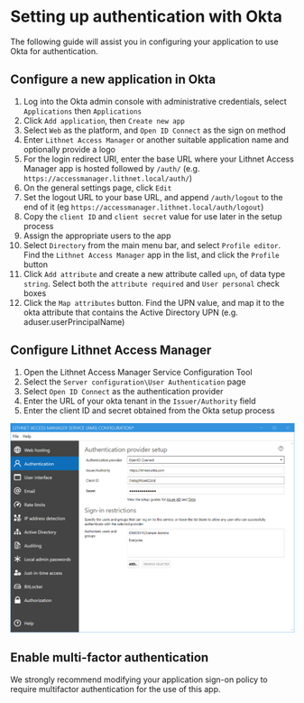 # Setting up authentication with Okta

The following guide will assist you in configuring your application to use Okta for authentication. 

## Configure a new application in Okta
1. Log into the Okta admin console with administrative credentials, select `Applications` then `Applications`
2. Click `Add application`, then `Create new app`
3. Select `Web` as the platform, and `Open ID Connect` as the sign on method
3. Enter `Lithnet Access Manager` or another suitable application name and optionally provide a logo
4. For the login redirect URI, enter the base URL where your Lithnet Access Manager app is hosted followed by `/auth/` (e.g. `https://accessmanager.lithnet.local/auth/`)
5. On the general settings page, click `Edit`
6. Set the logout URL to your base URL, and append `/auth/logout` to the end of it (eg `https://accessmanager.lithnet.local/auth/logout`)
7. Copy the `client ID` and `client secret` value for use later in the setup process
8. Assign the appropriate users to the app
9. Select `Directory` from the main menu bar, and select `Profile editor`. Find the `Lithnet Access Manager` app in the list, and click the `Profile` button
10. Click `Add attribute` and create a new attribute called `upn`, of data type `string`. Select both the `attribute required` and `User personal` check boxes
11. Click the `Map attributes` button. Find the UPN value, and map it to the okta attribute that contains the Active Directory UPN (e.g. aduser.userPrincipalName)

## Configure Lithnet Access Manager
1. Open the Lithnet Access Manager Service Configuration Tool
2. Select the `Server configuration\User Authentication` page
3. Select `Open ID Connect` as the authentication provider
3. Enter the URL of your okta tenant in the `Issuer/Authority` field
4. Enter the client ID and secret obtained from the Okta setup process

<img src="../images/ui-page-authentication-oidc.png" alt=! width="1000px">

## Enable multi-factor authentication
We strongly recommend modifying your application sign-on policy to require multifactor authentication for the use of this app.